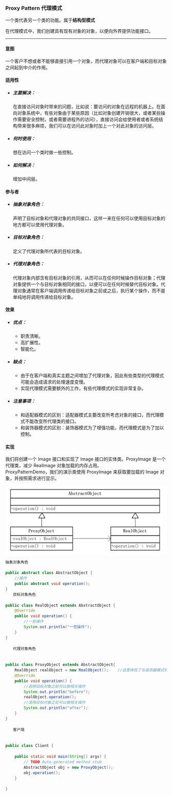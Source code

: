 ### Proxy  Pattern 代理模式

一个类代表另一个类的功能。属于**结构型模式**

在代理模式中，我们创建具有现有对象的对象，以便向外界提供功能接口。

---

#### 意图

一个客户不想或者不能够直接引用一个对象，而代理对象可以在客户端和目标对象之间起到中介的作用。

#### 适用性

* ##### 主要解决：

  在直接访问对象时带来的问题，比如说：要访问的对象在远程的机器上。在面向对象系统中，有些对象由于某些原因（比如对象创建开销很大，或者某些操作需要安全控制，或者需要进程外的访问），直接访问会给使用者或者系统结构带来很多麻烦，我们可以在访问此对象时加上一个对此对象的访问层。

* ##### 何时使用：

  想在访问一个类时做一些控制。

* ##### 如何解决：

  增加中间层。

#### 参与者

* ##### 抽象对象角色：

  声明了目标对象和代理对象的共同接口，这样一来在任何可以使用目标对象的地方都可以使用代理对象。

* ##### 目标对象角色：

  定义了代理对象所代表的目标对象。

* ##### 代理对象角色：

  代理对象内部含有目标对象的引用，从而可以在任何时候操作目标对象；代理对象提供一个与目标对象相同的接口，以便可以在任何时候替代目标对象。代理对象通常在客户端调用传递给目标对象之前或之后，执行某个操作，而不是单纯地将调用传递给目标对象。

#### 效果

* ##### 优点：

  * 职责清晰。 
  * 高扩展性。 
  * 智能化。 
* ##### 缺点：

  * 由于在客户端和真实主题之间增加了代理对象，因此有些类型的代理模式可能会造成请求的处理速度变慢。
  * 实现代理模式需要额外的工作，有些代理模式的实现非常复杂。 
* ##### 注意事项：

  * 和适配器模式的区别：适配器模式主要改变所考虑对象的接口，而代理模式不能改变所代理类的接口。 
  * 和装饰器模式的区别：装饰器模式为了增强功能，而代理模式是为了加以控制。

#### 实现

我们将创建一个 Image 接口和实现了 Image 接口的实体类。ProxyImage 是一个代理类，减少 RealImage 对象加载的内存占用。  
ProxyPatternDemo，我们的演示类使用 ProxyImage 来获取要加载的 Image 对象，并按照需求进行显示。

![](/assets/xsddsd.png)

```java
抽象对象角色

public abstract class AbstractObject {
    //操作
    public abstract void operation();
}
　　目标对象角色

public class RealObject extends AbstractObject {
    @Override
    public void operation() {
        //一些操作
        System.out.println("一些操作");
    }
}

　　代理对象角色


public class ProxyObject extends AbstractObject{
    RealObject realObject = new RealObject();    //这里体现了与装饰器模式得区别
    @Override
    public void operation() {
        //调用目标对象之前可以做相关操作
        System.out.println("before");        
        realObject.operation();        
        //调用目标对象之后可以做相关操作
        System.out.println("after");
    }
}

　　客户端


public class Client {

    public static void main(String[] args) {
        // TODO Auto-generated method stub
        AbstractObject obj = new ProxyObject();
        obj.operation();
    }

}
```



